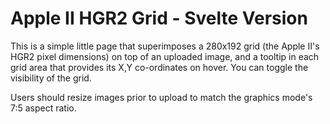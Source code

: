 # Apple II HGR2 Grid - Svelte Version
This is a simple little page that superimposes a 280x192 grid (the Apple II's HGR2 pixel dimensions) on top of an uploaded image, and a tooltip in each grid area that provides its X,Y co-ordinates on hover. You can toggle the visibility of the grid.  

Users should resize images prior to upload to match the graphics mode's 7:5 aspect ratio.
